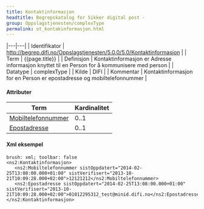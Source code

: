 ```yaml
--- 
title: Kontaktinformasjon  
headtitle: Begrepskatalog for Sikker digital post -  
group: Oppslagstjenesten/complexType  
permalink: ot_kontakinformasjon.html
---
```


|---|---|
| Identifikator | <http://begrep.difi.no/Oppslagstjenesten/5.0.0/5.0/Kontaktinformasjon> |
| Term          | {{page.title}} |
| Definisjon    | Kontaktinformasjon er Adresse informasjon knyttet til en Person for å kommunisere med person |
| Datatype      | complexType |
| Kilde         | DIFI |
| Kommentar     | Kontaktinformasjon for en Person er epostadresse og mobiltelefonnummer |

#### Attributer

| Term                                     | Kardinalitet |
| ---------------------------------------- | ------------ |
| [Mobiltelefonnummer](Mobiltelefonnummer.md) | 0..1         |
| [Epostadresse](Epostadresse.md)             | 0..1         |

#### Xml eksempel

``` 
brush: xml; toolbar: false
<ns2:Kontaktinformasjon>
   <ns2:Mobiltelefonnummer sistOppdatert="2014-02-25T13:08:00.000+01:00" sistVerifisert="2013-10-21T10:09:28.000+02:00">12121212</ns2:Mobiltelefonnummer>
   <ns2:Epostadresse sistOppdatert="2014-02-25T13:08:00.000+01:00" sistVerifisert="2013-10-21T10:09:28.000+02:00">01012295312_test@minid.difi.no</ns2:Epostadresse>
</ns2:Kontaktinformasjon>
```
